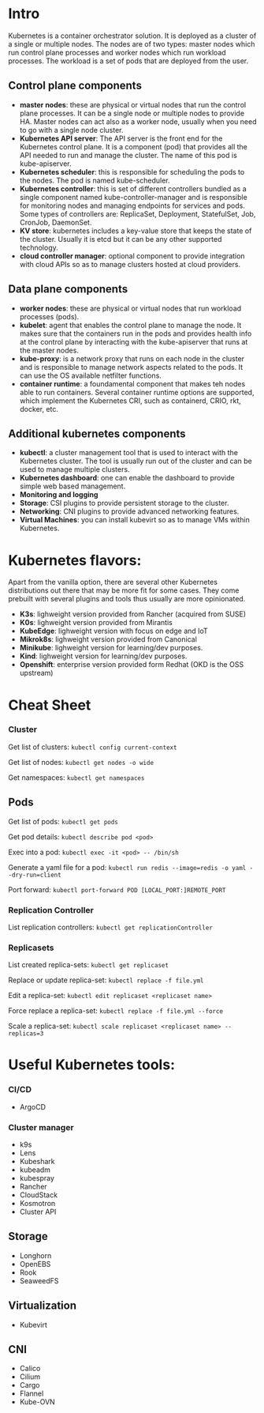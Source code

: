 # Intro

Kubernetes is a container orchestrator solution. It is deployed as a cluster of a single or multiple nodes. The nodes are of two types: master nodes which run control plane processes and worker nodes which run workload processes. The workload is a set of pods that are deployed from the user.

## Control plane components 
- **master nodes**: these are physical or virtual nodes that run the control plane processes. It can be a single node or multiple nodes to provide HA. Master nodes can act also as a worker node, usually when you need to go with a single node cluster. 
- **Kubernetes API server**: The API server is the front end for the Kubernetes control plane. It is a component (pod) that provides all the API needed to run and manage the cluster. The name of this pod is kube-apiserver.  
- **Kubernetes scheduler**: this is responsible for scheduling the pods to the nodes. The pod is named kube-scheduler. 
- **Kubernetes controller**: this is set of different controllers bundled as a single component named kube-controller-manager and is responsible for monitoring nodes and managing endpoints for services and pods. Some types of controllers are: ReplicaSet, Deployment, StatefulSet, Job, CronJob, DaemonSet.
- **KV store**: kubernetes includes a key-value store that keeps the state of the cluster. Usually it is etcd but it can be any other supported technology. 
- **cloud controller manager**: optional component to provide integration with cloud APIs so as to manage clusters hosted at cloud providers. 

## Data plane components
- **worker nodes**: these are physical or virtual nodes that run workload processes (pods). 
- **kubelet**: agent that enables the control plane to manage the node. It makes sure that the containers run in the pods and provides health info at the control plane by interacting with the kube-apiserver that runs at the master nodes. 
- **kube-proxy**: is a network proxy that runs on each node in the cluster and is responsible to manage network aspects related to the pods. It can use the OS available netfilter functions. 
- **container runtime**: a foundamental component that makes teh nodes able to run containers. Several container runtime options are supported, which implement the Kubernetes CRI, such as containerd, CRIO, rkt, docker, etc. 

## Additional kubernetes components

- **kubectl**: a cluster management tool that is used to interact with the Kubernetes cluster. The tool is usually run out of the cluster and can be used to manage multiple clusters. 
- **Kubernetes dashboard**: one can enable the dashboard to provide simple web based management. 
- **Monitoring and logging**
- **Storage**: CSI plugins to provide persistent storage to the cluster. 
- **Networking**: CNI plugins to provide advanced networking features. 
- **Virtual Machines**: you can install kubevirt so as to manage VMs within Kubernetes. 

# Kubernetes flavors: 

Apart from the vanilla option, there are several other Kubernetes distributions out there that may be more fit for some cases. They come prebuilt with several plugins and tools thus usually are more opinionated. 

- **K3s**: lighweight version provided from Rancher (acquired from SUSE)
- **K0s**: lighweight version provided from Mirantis
- **KubeEdge**: lighweight version with focus on edge and IoT
- **Mikrok8s**: lighweight version provided from Canonical
- **Minikube**: lighweight version for learning/dev purposes. 
- **Kind**: lighweight version for learning/dev purposes. 
- **Openshift**: enterprise version provided form Redhat (OKD is the OSS upstream)


# Cheat Sheet

### Cluster

Get list of clusters: `kubectl config current-context`

Get list of nodes: `kubectl get nodes -o wide`

Get namespaces: `kubectl get namespaces`


## Pods

Get list of pods: `kubectl get pods`

Get pod details: `kubectl describe pod <pod>`

Exec into a pod: `kubectl exec -it <pod> -- /bin/sh`

Generate a yaml file for a pod: `kubectl run redis --image=redis -o yaml --dry-run=client`

Port forward: `kubectl port-forward POD [LOCAL_PORT:]REMOTE_PORT`


### Replication Controller

List replication controllers: `kubectl get replicationController`


### Replicasets

List created replica-sets: `kubectl get replicaset`

Replace or update replica-set: `kubectl replace -f file.yml`

Edit a replica-set: `kubectl edit replicaset <replicaset name>`

Force replace a replica-set: `kubectl replace -f file.yml --force`

Scale a replica-set: `kubectl scale replicaset <replicaset name> --replicas=3`


# Useful Kubernetes tools: 

### CI/CD
- ArgoCD

### Cluster manager
- k9s
- Lens
- Kubeshark
- kubeadm
- kubespray
- Rancher
- CloudStack
- Kosmotron
- Cluster API

## Storage
- Longhorn
- OpenEBS
- Rook
- SeaweedFS

## Virtualization
- Kubevirt

## CNI
- Calico
- Cilium
- Cargo
- Flannel
- Kube-OVN
